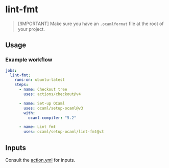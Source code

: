 # lint-fmt

> [!IMPORTANT] Make sure you have an `.ocamlformat` file at the root of your
> project.

## Usage

### Example workflow

```yml
jobs:
  lint-fmt:
    runs-on: ubuntu-latest
    steps:
      - name: Checkout tree
        uses: actions/checkout@v4

      - name: Set-up OCaml
        uses: ocaml/setup-ocaml@v3
        with:
          ocaml-compiler: "5.2"

      - name: Lint fmt
        uses: ocaml/setup-ocaml/lint-fmt@v3
```

## Inputs

Consult the [action.yml](./action.yml) for inputs.
